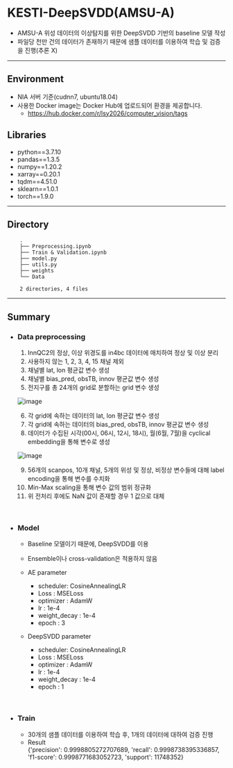 # KESTI-DeepSVDD(AMSU-A)

+ AMSU-A 위성 데이터의 이상탐지를 위한 DeepSVDD 기반의 baseline 모델 작성
+ 파일당 천만 건의 데이터가 존재하기 때문에 샘플 데이터를 이용하여 학습 및 검증을 진행(추론 X)

---- 

## Environment 
+ NIA 서버 기준(cudnn7, ubuntu18.04)
+ 사용한 Docker image는 Docker Hub에 업로드되어 환경을 제공합니다.
  + https://hub.docker.com/r/lsy2026/computer_vision/tags
  
## Libraries
  + python==3.7.10
  + pandas==1.3.5
  + numpy==1.20.2
  + xarray==0.20.1
  + tqdm==4.51.0
  + sklearn==1.0.1
  + torch==1.9.0
  
----

## Directory
        .
        ├── Preprocessing.ipynb
        ├── Train & Validation.ipynb
        ├── model.py
        ├── utils.py
        ├── weights
        └── Data

        2 directories, 4 files
----

## Summary
+ ### Data preprocessing

    1. InnQC2의 정상, 이상 위경도를 in4bc 데이터에 매치하여 정상 및 이상 분리
    2. 사용하지 않는 1, 2, 3, 4, 15 채널 제외
    3. 채널별 lat, lon 평균값 변수 생성
    4. 채널별 bias_pred, obsTB, innov 평균값 변수 생성
    5. 전지구를 총 24개의 grid로 분할하는 grid 변수 생성
    
    ![image](https://user-images.githubusercontent.com/30611947/191458165-63fd7194-5b71-4333-96f7-f1ddca693722.png)

    6. 각 grid에 속하는 데이터의 lat, lon 평균값 변수 생성
    7. 각 grid에 속하는 데이터의 bias_pred, obsTB, innov 평균값 변수 생성
    8. 데이터가 수집된 시각(00시, 06시, 12시, 18시), 월(6월, 7월)을 cyclical embedding을 통해 변수로 생성
    
    ![image](https://user-images.githubusercontent.com/30611947/187855556-a5fb2d77-cb60-48cf-8b06-e198ca141365.png)
    
    9. 56개의 scanpos, 10개 채널, 5개의 위성 및 정상, 비정상 변수들에 대해 label encoding을 통해 변수를 수치화
    10. Min-Max scaling을 통해 변수 값의 범위 정규화
    11. 위 전처리 후에도 NaN 값이 존재할 경우 1 값으로 대체
    
</br>

+ ### Model    
    + Baseline 모델이기 때문에, DeepSVDD를 이용
    + Ensemble이나 cross-validation은 적용하지 않음
    
    + AE parameter
        + scheduler: CosineAnnealingLR
        + Loss : MSELoss   
        + optimizer : AdamW 
        + lr : 1e-4
        + weight_decay : 1e-4     
        + epoch : 3
        
    + DeepSVDD parameter
        + scheduler: CosineAnnealingLR
        + Loss : MSELoss   
        + optimizer : AdamW 
        + lr : 1e-4
        + weight_decay : 1e-4    
        + epoch : 1
</br>

+ ### Train  
 
    + 30개의 샘플 데이터를 이용하여 학습 후, 1개의 데이터에 대하여 검증 진행
    + Result  
      {'precision': 0.9998805272707689,
       'recall': 0.9998738395336857,
       'f1-score': 0.9998771683052723,
       'support': 11748352}

     


